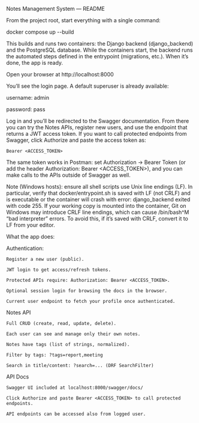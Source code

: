Notes Management System — README

From the project root, start everything with a single command:

docker compose up --build

This builds and runs two containers: the Django backend (django_backend) and the PostgreSQL database. While the containers start, the backend runs the automated steps defined in the entrypoint (migrations, etc.). When it’s done, the app is ready.

Open your browser at http://localhost:8000

You’ll see the login page. A default superuser is already available:

username: admin

password: pass

Log in and you’ll be redirected to the Swagger documentation. From there you can try the Notes APIs, register new users, and use the endpoint that returns a JWT access token. If you want to call protected endpoints from Swagger, click Authorize and paste the access token as:

    Bearer <ACCESS_TOKEN>

The same token works in Postman: set Authorization → Bearer Token (or add the header Authorization: Bearer <ACCESS_TOKEN>), and you can make calls to the APIs outside of Swagger as well.

Note (Windows hosts): ensure all shell scripts use Unix line endings (LF). In particular, verify that docker/entrypoint.sh is saved with LF (not CRLF) and is executable or the container will crash with error: django_backend exited with code 255. If your working copy is mounted into the container, Git on Windows may introduce CRLF line endings, which can cause /bin/bash^M “bad interpreter” errors. To avoid this, if it’s saved with CRLF, convert it to LF from your editor.

What the app does:

Authentication:

    Register a new user (public).

    JWT login to get access/refresh tokens.

    Protected APIs require: Authorization: Bearer <ACCESS_TOKEN>.

    Optional session login for browsing the docs in the browser.

    Current user endpoint to fetch your profile once authenticated.

Notes API

    Full CRUD (create, read, update, delete).

    Each user can see and manage only their own notes.

    Notes have tags (list of strings, normalized).

    Filter by tags: ?tags=report,meeting

    Search in title/content: ?search=... (DRF SearchFilter)

API Docs

    Swagger UI included at localhost:8000/swagger/docs/

    Click Authorize and paste Bearer <ACCESS_TOKEN> to call protected endpoints.

    API endpoints can be accessed also from logged user.
